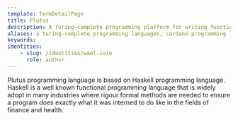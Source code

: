 ```yaml
---
template: TermDetailPage
title: Plutus
description: A Turing-complete programming platform for writing functional smart contracts on the Cardano blockchain.
aliases: a turing-complete programming languages, cardano programming language, cardano smart contract programming language, solidity programming language, functional programming languages, haskell programming language, cardano coding languages, cardano smart contracts platform, cardano smart contracts platform, turning complete, plutus programming language
keywords: 
identities: 
    - slug: /identities/wael-ivie
      role: author
---
```


Plutus programming language is based on Haskell programming language. Haskell is a well known functional programming language that is widely adopt in many industries where rigour formal methods are needed to ensure a program does exactly what it was interned to do like in the fields of finance and health. 